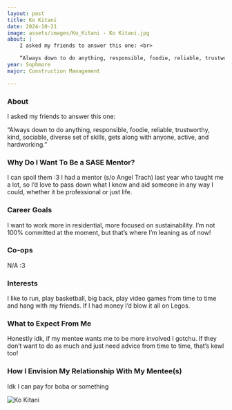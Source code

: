 ```yaml
---
layout: post
title: Ko Kitani 
date: 2024-10-21
image: assets/images/Ko_Kitani - Ko Kitani.jpg
about: |
    I asked my friends to answer this one: <br>

    “Always down to do anything, responsible, foodie, reliable, trustworthy, kind, sociable, diverse set of skills, gets along with anyone, active, and hardworking.” 
year: Sophmore
major: Construction Management

---
```


### About

I asked my friends to answer this one:

“Always down to do anything, responsible, foodie, reliable, trustworthy, kind, sociable, diverse set of skills, gets along with anyone, active, and hardworking.” 

### Why Do I Want To Be a SASE Mentor?

I can spoil them :3 I had a mentor (s/o Angel Trach) last year who taught me a lot, so I’d love to pass down what I know and aid someone in any way I could, whether it be professional or just life.

### Career Goals

I want to work more in residential, more focused on sustainability. I’m not 100% committed at the moment, but that’s where I’m leaning as of now!

### Co-ops

N/A :3

### Interests

I like to run, play basketball, big back, play video games from time to time and hang with my friends. If I had money I’d blow it all on Legos.

### What to Expect From Me

Honestly idk, if my mentee wants me to be more involved I gotchu. If they don’t want to do as much and just need advice from time to time, that’s kewl too!

### How I Envision My Relationship With My Mentee(s) 

Idk I can pay for boba or something

<div class="text-center my-5">
    <img src="https://sase-drexel.github.io/mentorship-2024/assets/images/Ko_Kitani - Ko Kitani.jpg" alt="Ko Kitani" class="rounded post-img" />
</div>
